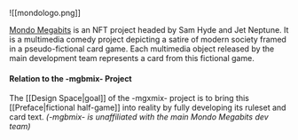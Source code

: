 ![[mondologo.png]]

[Mondo Megabits](https://www.mondomegabits.com/) is an NFT project headed by Sam Hyde and Jet Neptune. It is a multimedia comedy project depicting a satire of modern society framed in a pseudo-fictional card game. Each multimedia object released by the main development team represents a card from this fictional game.

#### Relation to the -mgbmix- Project

The [[Design Space|goal]] of the -mgxmix- project is to bring this [[Preface|fictional half-game]] into reality by fully developing its ruleset and card text. _(-mgbmix- is unaffiliated with the main Mondo Megabits dev team)_
